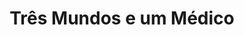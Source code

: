 ---
Numero: 216
title: Três Mundos e um Médico
Autor: Murray Leinster
Co-autor: 
Ano-de-Publicacao: 1975
Titulo-original: SOS From Three Worlds
Tradutor: Eurico da Fonseca
Co-tradutor: 
Ano-de-edicao: 1966
alias: Murray-Leinster
Autor2-alias: 
Tradutor1-alias: Eurico-da-Fonseca
Tradutor2-alias: 
Titulo-link: 216-Tres-Mundos-e-um-Medico
Capa: Lima de Freitas
pags: 196
Capa-link: Lima-de-Freitas
---